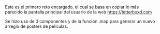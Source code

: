 Este es el primero reto encargado, el cual se basa en copiar lo más parecido la pantalla principal del usuario de la web https://letterboxd.com

Se hizo uso de 3 componentes y de la función .map para generar un nuevo arreglo de posters de películas.
